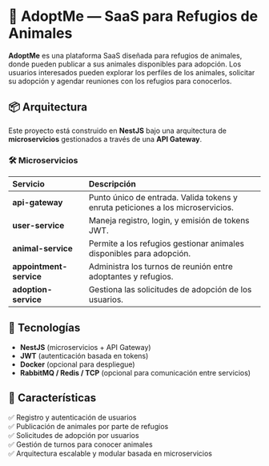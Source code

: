 # 🐾 AdoptMe — SaaS para Refugios de Animales

**AdoptMe** es una plataforma SaaS diseñada para refugios de animales, donde pueden publicar a sus animales disponibles para adopción. Los usuarios interesados pueden explorar los perfiles de los animales, solicitar su adopción y agendar reuniones con los refugios para conocerlos.

## 📦 Arquitectura

Este proyecto está construido en **NestJS** bajo una arquitectura de **microservicios** gestionados a través de una **API Gateway**.

### 🛠️ Microservicios

| Servicio               | Descripción                                          |
|:----------------------|:-----------------------------------------------------|
| **api-gateway**         | Punto único de entrada. Valida tokens y enruta peticiones a los microservicios. |
| **user-service**        | Maneja registro, login, y emisión de tokens JWT.     |
| **animal-service**      | Permite a los refugios gestionar animales disponibles para adopción. |
| **appointment-service** | Administra los turnos de reunión entre adoptantes y refugios. |
| **adoption-service**    | Gestiona las solicitudes de adopción de los usuarios. |

## 🧩 Tecnologías

- **NestJS** (microservicios + API Gateway)
- **JWT** (autenticación basada en tokens)
- **Docker** (opcional para despliegue)
- **RabbitMQ / Redis / TCP** (opcional para comunicación entre servicios)

## 🎯 Características

✅ Registro y autenticación de usuarios  
✅ Publicación de animales por parte de refugios  
✅ Solicitudes de adopción por usuarios  
✅ Gestión de turnos para conocer animales  
✅ Arquitectura escalable y modular basada en microservicios  